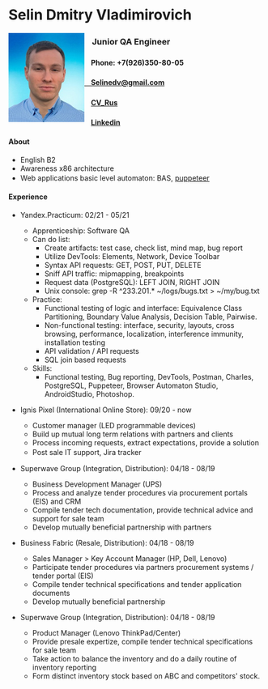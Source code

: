 
# Selin Dmitry Vladimirovich

<img align="left" src="https://raw.githubusercontent.com/Selinedv/selinedv.github.io/main/resumephoto.jpg"  alt="drawing" width="150">      

###         ㅤJunior QA Engineer 

####         ㅤPhone: +7(926)350-80-05ㅤ
####         ㅤSelinedv@gmail.com
####         ㅤ[CV_Rus](https://github.com/Selinedv/selinedv.github.io/raw/main/Selin%20QC%20trainee.pdf)
####         ㅤ[Linkedin](https://linkedin.com/in/dmitry-selin-a71085211)


#### About
* English B2
* Awareness x86 architecture
* Web applications basic level automaton: BAS, [puppeteer](https://youtu.be/hSY4BcvlmOI)ㅤ

#### Experience
* Yandex.Practicum: 02/21 - 05/21 
  * Apprenticeship: Software QA
  * Can do list:
    * Create artifacts: test case, check list, mind map, bug report
    * Utilize DevTools: Elements, Network, Device Toolbar
    * Syntax API requests: GET, POST, PUT, DELETE
    * Sniff API traffic: mipmapping, breakpoints
    * Request data (PostgreSQL): LEFT JOIN, RIGHT JOIN
    * Unix console: grep -R ^233.201.* ~/logs/bugs.txt > ~/my/bug.txt
  * Practice:
    * Functional testing of logic and interface: Equivalence Class Partitioning, Boundary Value Analysis, Decision Table, Pairwise.
    * Non-functional testing: interface, security, layouts, cross browsing, performance, localization, interference immunity, installation testing
    * API validation / API requests
    * SQL join based requests 
  *  Skills: 
     * Functional testing, Bug reporting, DevTools, Postman, Charles, PostgreSQL, Puppeteer, Browser Automaton Studio, AndroidStudio, Photoshop.

* Ignis Pixel (International Online Store): 09/20 - now
  * Customer manager (LED programmable devices)
  * Build up mutual long term relations with partners and clients
  * Process incoming requests, extract expectations, provide a solution
  * Post sale IT support, Jira trackerㅤ

* Superwave Group (Integration, Distribution): 04/18 - 08/19
  * Business Development Manager (UPS)
  * Process and analyze tender procedures via procurement portals (EIS) and CRM
  * Compile tender tech documentation, provide technical advice and support for sale team
  * Develop mutually beneficial partnership with partners

* Business Fabric (Resale, Distribution): 04/18 - 08/19
    * Sales Manager > Key Account Manager (HP, Dell, Lenovo)
    * Participate tender prоcedures via partners procurement systems / tender portal (EIS)
    * Compile tender technical specifications and tender application documents
    * Develop mutually beneficial partnership

* Superwave Group (Integration, Distribution): 04/18 - 08/19
    * Product Manager (Lenovo ThinkPad/Center)
    * Provide presale expertize, compile tender technical specifications for sale team
    * Take action to balance the inventory and do a daily routine of inventory reporting
    * Form distinct inventory stock based on ABC and competitors' stock.


